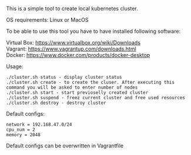 This is a simple tool to create local kubernetes cluster.

OS requirements: Linux or MacOS  

To be able to use this tool you have to have installed following software:

Virtual Box: https://www.virtualbox.org/wiki/Downloads  
Vagrant: https://www.vagrantup.com/downloads.html  
Docker: https://www.docker.com/products/docker-desktop  

Usage:

    ./cluster.sh status - display cluster status  
    ./cluster.sh create - to create the cluser. After executing this command you will be asked to enter number of nodes  
    ./cluster.sh start - start previoselly created cluster  
    ./cluster.sh suspend - freez current cluster and free used resources  
    ./cluster.sh destroy - destroy cluster  



Default configs:

    network = 192.168.47.0/24  
    cpu_num = 2  
    memory = 2048  
 
Default configs can be overwritten in Vagrantfile  
